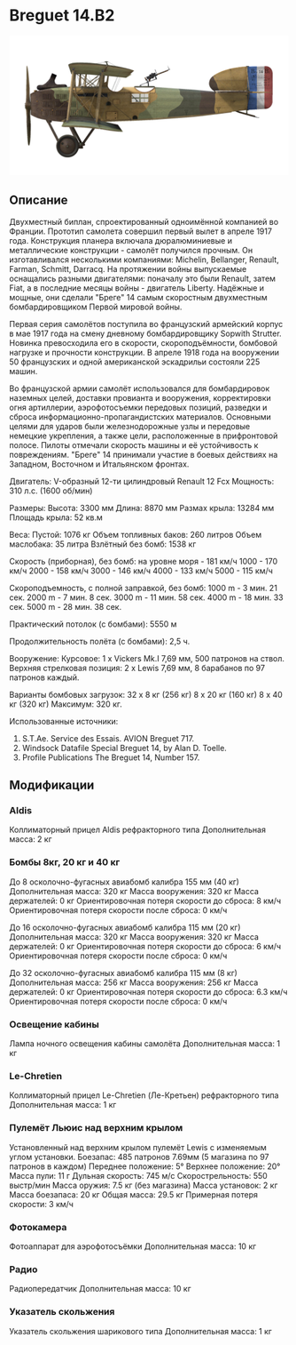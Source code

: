 # Breguet 14.B2

![breguet14](../images/breguet14.png)

## Описание

Двухместный биплан, спроектированный одноимённой компанией во Франции. Прототип самолета совершил первый вылет в апреле 1917 года. Конструкция планера включала дюралюминиевые и металлические конструкции - самолёт получился прочным. Он изготавливался несколькими компаниями: Michelin, Bellanger, Renault, Farman, Schmitt, Darracq. На протяжении войны выпускаемые оснащались разными двигателями: поначалу это были Renault, затем Fiat, а в последние месяцы войны - двигатель Liberty. Надёжные и мощные, они сделали "Бреге" 14 самым скоростным двухместным бомбардировщиком Первой мировой войны.

Первая серия самолётов поступила во французский армейский корпус в мае 1917 года на смену дневному бомбардировщику Sopwith Strutter. Новинка превосходила его в скорости, скороподъёмности, бомбовой нагрузке и прочности конструкции. В апреле 1918 года на вооружении 50 французских и одной американской эскадрильи состояли 225 машин.

Во французской армии самолёт использовался для бомбардировок наземных целей, доставки провианта и вооружения, корректировки огня артиллерии, аэрофотосъемки передовых позиций, разведки и сброса информационно-пропагандистских материалов. Основными целями для ударов были железнодорожные узлы и передовые немецкие укрепления, а также цели, расположенные в прифронтовой полосе. Пилоты отмечали скорость машины и её устойчивость к повреждениям. "Бреге" 14 принимали участие в боевых действиях на Западном, Восточном и Итальянском фронтах.


Двигатель: V-образный 12-ти цилиндровый Renault 12 Fcx
Мощность: 310 л.с. (1600 об/мин)

Размеры:
Высота: 3300 мм
Длина: 8870 мм
Размах крыла: 13284 мм
Площадь крыла: 52 кв.м

Веса:
Пустой: 1076 кг
Объем топливных баков: 260 литров
Объем маслобакa: 35 литра
Взлётный без бомб: 1538 кг

Скорость (приборная), без бомб:
на уровне моря - 181 км/ч
1000 - 170 км/ч
2000 - 158 км/ч
3000 - 146 км/ч
4000 - 133 км/ч
5000 - 115 км/ч

Скороподъемность, с полной заправкой, без бомб:
1000 m -  3 мин. 21 сек.
2000 m -  7 мин. 8 сек.
3000 m - 11 мин. 58 сек.
4000 m - 18 мин. 33 сек.
5000 m - 28 мин. 38 сек.

Практический потолок (с бомбами): 5550 м

Продолжительность полёта (с бомбами): 2,5 ч.

Вооружение:
Курсовое: 1 х Vickers Mk.I 7,69 мм, 500 патронов на ствол.
Верхняя стрелковая позиция: 2 х Lewis 7,69 мм, 8 барабанов по 97 патронов каждый.

Варианты бомбовых загрузок:
32 x 8 кг (256 кг)
8 x 20 кг (160 кг)
8 x 40 кг (320 кг)
Максимум: 320 кг.

Использованные источники:
1) S.T.Ae. Service des Essais. AVION Breguet 717.
2) Windsock Datafile Special Breguet 14, by Alan D. Toelle.
3) Profile Publications The Breguet 14, Number 157.

## Модификации

### Aldis

Коллиматорный прицел Aldis рефракторного типа
Дополнительная масса: 2 кг

### Бомбы 8кг, 20 кг и 40 кг

До 8 осколочно-фугасных авиабомб калибра 155 мм (40 кг)
Дополнительная масса: 320 кг
Масса вооружения: 320 кг
Масса держателей: 0 кг
Ориентировочная потеря скорости до сброса: 8 км/ч
Ориентировочная потеря скорости после сброса: 0 км/ч

До 16 осколочно-фугасных авиабомб калибра 115 мм (20 кг)
Дополнительная масса: 320 кг
Масса вооружения: 320 кг
Масса держателей: 0 кг
Ориентировочная потеря скорости до сброса: 6 км/ч
Ориентировочная потеря скорости после сброса: 0 км/ч

До 32 осколочно-фугасных авиабомб калибра 115 мм (8 кг)
Дополнительная масса: 256 кг
Масса вооружения: 256 кг
Масса держателей: 0 кг
Ориентировочная потеря скорости до сброса: 6.3 км/ч
Ориентировочная потеря скорости после сброса: 0 км/ч
### Освещение кабины

Лампа ночного освещения кабины самолёта
Дополнительная масса: 1 кг

### Le-Chretien

Коллиматорный прицел Le-Chretien (Ле-Кретьен) рефракторного типа
Дополнительная масса: 1 кг

### Пулемёт Льюис над верхним крылом

Установленный над верхним крылом пулемёт Lewis с изменяемым углом установки.
Боезапас: 485 патронов 7.69мм (5 магазина по 97 патронов в каждом)
Переднее положение: 5°
Верхнее положение: 20°
Масса пули: 11 г
Дульная скорость: 745 м/с
Скорострельность: 550 выстр/мин
Масса оружия: 7.5 кг (без магазина)
Масса установок: 2 кг
Масса боезапаса: 20 кг
Общая масса: 29.5 кг
Примерная потеря скорости: 3 км/ч
### Фотокамера

Фотоаппарат для аэрофотосъёмки 
Дополнительная масса: 10 кг

### Радио

Радиопередатчик
Дополнительная масса: 10 кг
### Указатель скольжения

Указатель скольжения шарикового типа
Дополнительная масса: 1 кг
